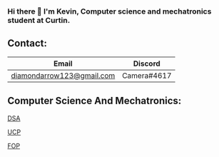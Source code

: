 ### Hi there 👋 I'm Kevin, Computer science and mechatronics student at Curtin.

## Contact:
| Email | Discord |
|--|--|
| diamondarrow123@gmail.com | Camera#4617 |

## Computer Science And Mechatronics:

[DSA](https://github.com/fins84/DSA)

[UCP](https://github.com/fins84/UCP)

[FOP](https://github.com/fins84/UCP)
